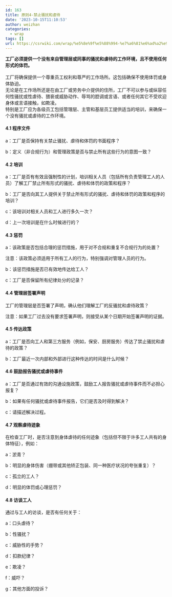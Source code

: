 ```yaml
---
id: 163
title: 原则4-禁止骚扰和虐待
date: '2023-10-15T11:10:53'
author: weizhan
categories:
  - wrap
tags: []
url: https://csrwiki.com/wrap/%e5%8e%9f%e5%88%994-%e7%a6%81%e6%ad%a2%e9%aa%9a%e6%89%b0%e5%92%8c%e8%99%90%e5%be%85
---
```


**工厂必须提供一个没有来自管理层或同事的骚扰和虐待的工作环境，且不使用任何形式的体罚。**\
\
工厂将确保提供一个尊重员工权利和尊严的工作场所。这包括确保不使用体罚或身体胁迫。\
无论是在工作场所还是在由工厂或劳务中介提供的住所，工厂不可以参与或纵容任何性骚扰或性虐待、猥亵或威胁动作、辱骂的腔调或言语、或者任何其它不受欢迎身体或言语接触，如欺凌。\
特别是工厂应为各级员工包括管理层、主管和基层员工提供适当的培训，来确保一个没有骚扰或虐待的工作环境。

#### 4.1 程序文件

a：工厂是否保持有关禁止骚扰、虐待和体罚的书面程序？

b：定义（非合规行为）和管理政策是否与禁止所有这些行为的意图一致？

#### 4.2 培训

a：工厂是否有有效且强制性的计划，培训相关人员（包括所有负责管理工人的人员）了解工厂禁止所有形式的骚扰、虐待和体罚的政策和程序？

b：工厂是否向其工人提供关于禁止所有形式的骚扰、虐待和体罚的政策和程序的培训？

c：该培训对相关人员和工人进行多久一次？

d：上一次培训是在什么时候进行的？

#### 4.3 惩罚

a：该政策是否包括合理的惩罚措施，用于对不合规和重复不合规行为的处置？

注意：该政策必须适用于所有工人的行为，特别强调对管理人员的行为。

b：该惩罚措施是否已有效地传达给工人？

c：工厂是否保留所有纪律处分的记录？

#### 4.4 管理层签署声明

工厂的管理层是否签署了声明，确认他们理解工厂的反骚扰和虐待政策？

注意：如果工厂过去没有要求签署声明，则接受从某个日期开始签署声明的证据。

#### 4.5 传达政策

a：工厂是否向工人和第三方服务（例如，保安、厨房服务）传达了禁止骚扰和虐待的政策？

b：工厂最近一次内部和外部进行这种传达的时间是什么时候？

#### 4.6 鼓励报告骚扰或虐待事件

a：工厂是否通过有效的沟通设施政策，鼓励工人报告骚扰或虐待事件而不必担心报复？

b：如果有任何骚扰或虐待事件报告，它们是否及时得到解决？

c：请描述解决过程。

#### 4.7 观察虐待迹象

在检查工厂时，是否注意到身体虐待的任何迹象（包括但不限于许多工人共有的身体特征），例如：

a：淤青？

b：明显的身体伤害（绷带或其他矫正包装、同一种医疗状况的夸张重复）？

c：孤立的工人？

d：明显的体罚或心理惩罚？

#### 4.8 访谈工人

通过与工人的访谈，是否有任何关于：

a：口头虐待？

b：性骚扰？

c：威胁性的手势？

d：扣款纪律？

e：欺凌？

f：威吓？

g：其他方面的投诉？
